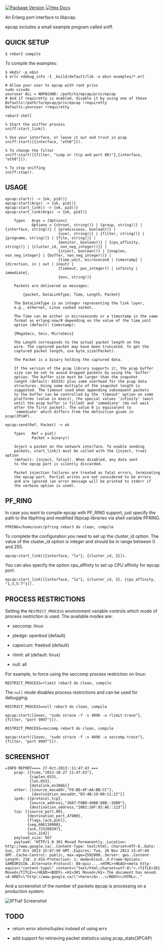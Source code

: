 [![Package Version](https://img.shields.io/hexpm/v/epcap)](https://hex.pm/packages/epcap)
[![Hex Docs](https://img.shields.io/badge/hex-docs)](https://hexdocs.pm/epcap/)

An Erlang port interface to libpcap.

epcap includes a small example program called sniff.

## QUICK SETUP

```
$ rebar3 compile
```

To compile the examples:

```
$ mkdir -p ebin
$ erlc +debug_info -I _build/default/lib -o ebin examples/*.erl

# Allow your user to epcap with root privs
sudo visudo
youruser ALL = NOPASSWD: /path/to/epcap/priv/epcap
# And if requiretty is enabled, disable it by using one of these
Defaults!/path/to/epcap/priv/epcap !requiretty
Defaults:youruser !requiretty

rebar3 shell

% Start the sniffer process
sniff:start_link().

% Use your interface, or leave it out and trust in pcap
sniff:start([{interface, "eth0"}]).

% To change the filter
sniff:start([{filter, "icmp or (tcp and port 80)"},{interface, "eth0"}]).

% To stop sniffing
sniff:stop().
```

## USAGE

```
epcap:start() -> {ok, pid()}
epcap:start(Args) -> {ok, pid()}
epcap:start_link() -> {ok, pid()}
epcap:start_link(Args) -> {ok, pid()}

    Types   Args = [Options]
            Options = {chroot, string()} | {group, string()} | {interface, string()} | {promiscuous, boolean()} |
                        {user, string()} | {filter, string()} | {progname, string()} | {file, string()} |
                        {monitor, boolean()} | {cpu_affinity, string()} | {cluster_id, non_neg_integer()}} |
                        {inject, boolean()} | {snaplen, non_neg_integer} | {buffer, non_neg_integer()} |
                        {time_unit, microsecond | timestamp} | {direction, in | out | inout} |
                        {timeout, pos_integer() | infinity | immediate},
                        {env, string()}

    Packets are delivered as messages:

        {packet, DataLinkType, Time, Length, Packet}

    The DataLinkType is an integer representing the link layer,
    e.g., ethernet, Linux cooked socket.

    The Time can be either in microseconds or a timestamp in the same
    format as erlang:now/0 depending on the value of the time_unit
    option (default: timestamp):

    {MegaSecs, Secs, MicroSecs}

    The Length corresponds to the actual packet length on the
    wire. The captured packet may have been truncated. To get the
    captured packet length, use byte_size(Packet).

    The Packet is a binary holding the captured data.

    If the version of the pcap library supports it, the pcap buffer
    size can be set to avoid dropped packets by using the 'buffer'
    option. The buffer size must be larger than the snapshot
    length (default: 65535) plus some overhead for the pcap data
    structures. Using some multiple of the snapshot length is
    suggested. The timeout used when appending subsequent packets
    to the buffer can be controlled by the 'timeout' option on some
    platforms (value in msecs), the special values 'infinity' (wait
    until the pcap buffer is filled) and 'immediate' (do not wait
    after the first packet). The value 0 is equivalent to
    'immediate' which differs from the definition given in pcap(3PCAP).

epcap:send(Ref, Packet) -> ok

    Types   Ref = pid()
            Packet = binary()

    Inject a packet on the network interface. To enable sending
    packets, start_link/1 must be called with the {inject, true} option
    (default: {inject, false}). When disabled, any data sent
    to the epcap port is silently discarded.

    Packet injection failures are treated as fatal errors, terminating
    the epcap port. Partial writes are not considered to be errors
    and are ignored (an error message will be printed to stderr if
    the verbose option is used).
```

## PF_RING

In case you want to compile epcap with PF_RING support, just specify
the path to the libpfring and modified libpcap libraries via shell
variable PFRING.

```
PFRING=/home/user/pfring rebar3 do clean, compile
```

To complete the configuration you need to set up the cluster_id option.
The value of the cluster_id option is integer and should be in range
between 0 and 255.

```
epcap:start_link([{interface, "lo"}, {cluster_id, 2}]).
```

You can also specify the option cpu_affinity to set up CPU affinity for
epcap port:

```
epcap:start_link([{interface, "lo"}, {cluster_id, 2}, {cpu_affinity, "1,3,5-7"}]).
```

## PROCESS RESTRICTIONS

Setting the `RESTRICT_PROCESS` environment variable controls which
mode of process restriction is used. The available modes are:

* seccomp: linux

* pledge: openbsd (default)

* capsicum: freebsd (default)

* rlimit: all (default: linux)

* null: all

For example, to force using the seccomp process restriction on linux:

```
RESTRICT_PROCESS=rlimit rebar3 do clean, compile
```

The `null` mode disables process restrictions and can be used for debugging.

```
RESTRICT_PROCESS=null rebar3 do clean, compile

epcap:start([{exec, "sudo strace -f -s 4096 -o rlimit.trace"}, {filter, "port 9997"}]).

RESTRICT_PROCESS=seccomp rebar3 do clean, compile

epcap:start([{exec, "sudo strace -f -s 4096 -o seccomp.trace"}, {filter, "port 9997"}]).
```

## SCREENSHOT

```
=INFO REPORT==== 27-Oct-2013::11:47:43 ===
    pcap: [{time,"2013-10-27 11:47:43"},
           {caplen,653},
           {len,653},
           {datalink,en10mb}]
    ether: [{source_macaddr,"F0:BD:4F:AA:BB:CC"},
            {destination_macaddr,"B3:4B:19:00:11:22"}]
    ipv6: [{protocol,tcp},
           {source_address,"2607:F8B0:400B:80B::1000"},
           {destination_address,"2002:26F:92:AE::123"}]
    tcp: [{source_port,80},
          {destination_port,47980},
          {flags,[ack,psh]},
          {seq,686139900},
          {ack,725208397},
          {win,224}]
    payload_size: 567
    payload: "HTTP/1.0 301 Moved Permanently..Location: http://www.google.ca/..Content-Type: text/html; charset=UTF-8..Date: Sun, 27 Oct 2013 15:47:49 GMT..Expires: Tue, 26 Nov 2013 15:47:49 GMT..Cache-Control: public, max-age=2592000..Server: gws..Content-Length: 218..X-XSS-Protection: 1; mode=block..X-Frame-Options: SAMEORIGIN..Alternate-Protocol: 80:quic....<HTML><HEAD><meta http-equiv=\"content-type\" content=\"text/html;charset=utf-8\">.<TITLE>301 Moved</TITLE></HEAD><BODY>.<H1>301 Moved</H1>.The document has moved.<A HREF=\"http://www.google.ca/\">here</A>...</BODY></HTML>.." 
```

And a screenshot of the number of packets epcap is processing on a
production system:

![IPTraf Screenshot](https://cloud.githubusercontent.com/assets/13721/4917083/8fe7754c-64e0-11e4-9165-17e21c57ee06.png)

## TODO

* return error atoms/tuples instead of using errx

* add support for retrieving packet statistics using pcap\_stats(3PCAP)
